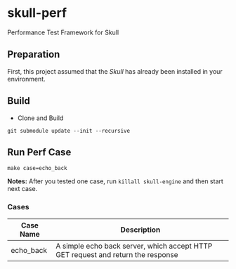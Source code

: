 # skull-perf
Performance Test Framework for Skull

## Preparation
First, this project assumed that the _Skull_ has already been installed in your environment.

## Build
* Clone and Build
```console
git submodule update --init --recursive
```

## Run Perf Case
```console
make case=echo_back
```
**Notes:** After you tested one case, run `killall skull-engine` and then start next case.

### Cases
Case Name | Description
----------|------------
echo_back | A simple echo back server, which accept HTTP GET request and return the response

